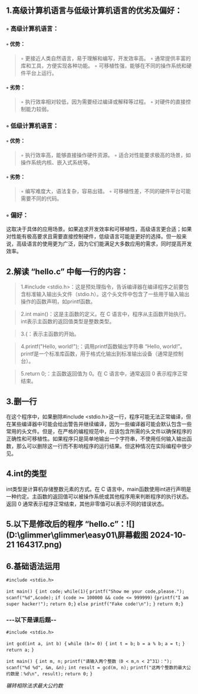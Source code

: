 ## 1.高级计算机语言与低级计算机语言的优劣及偏好：

###  ◦ 高级计算机语言：

####    ◦ 优势：

> ◦ 更接近人类自然语言，易于理解和编写，开发效率高。
> ◦ 通常提供丰富的库和工具，方便实现各种功能。
> ◦ 可移植性强，能够在不同的操作系统和硬件平台上运行。

#### ◦ 劣势：

> ◦ 执行效率相对较低，因为需要经过编译或解释等过程。
> ◦ 对硬件的直接控制能力较弱。

### ◦ 低级计算机语言：

#### ◦ 优势：

> ◦ 执行效率高，能够直接操作硬件资源。
> ◦ 适合对性能要求极高的场景，如操作系统内核、嵌入式系统等。

#### ◦ 劣势：

> ◦ 编写难度大，语法复杂，容易出错。
> ◦ 可移植性差，不同的硬件平台可能需要不同的代码。

### ◦ 偏好：

这取决于具体的应用场景。如果追求开发效率和可移植性，高级语言更合适；如果对性能有极高要求且需要直接控制硬件，低级语言可能是更好的选择。但一般来说，高级语言的使用更为广泛，因为它们能满足大多数应用的需求，同时提高开发效率。

## 2.解读 “hello.c” 中每一行的内容：

> 1.#include <stdio.h>：这是预处理指令，告诉编译器在编译程序之前要包含标准输入输出头文件（stdio.h）。这个头文件中包含了一些用于输入输出操作的函数声明，如printf函数。

> 2.int main()：这是主函数的定义。在 C 语言中，程序从主函数开始执行。int表示主函数的返回值类型是整数类型。

> 3.{：表示主函数的开始。

> 4.printf("Hello, world!");：调用printf函数输出字符串 “Hello, world!”。printf是一个标准库函数，用于格式化输出到标准输出设备（通常是控制台）。

> 5.return 0;：主函数返回值为 0。在 C 语言中，通常返回 0 表示程序正常结束。

## 3.删一行

在这个程序中，如果删除#include <stdio.h>这一行，程序可能无法正常编译，但在某些编译器中可能会给出警告并继续编译，因为一些编译器可能会默认包含一些常用的头文件。但是，在严格的编程规范中，应该包含所需的头文件以确保程序的正确性和可移植性。如果程序只是简单地输出一个字符串，不使用任何输入输出函数，那么可以删除这一行而不影响程序的运行结果。但这种情况在实际编程中很少见。

## 4.int的类型

int类型是计算机存储整数元素的方式。在 C 语言中，main函数使用int进行声明是一种约定。主函数的返回值可以被操作系统或其他程序用来判断程序的执行状态。返回 0 通常表示程序正常结束，其他非零值可以表示不同的错误状态。

## 5.以下是修改后的程序 “hello.c”：![](D:\glimmer\glimmer\easy01\屏幕截图 2024-10-21 164317.png)

## 6.基础语法运用

`#include <stdio.h>`

`int main() {`
    `int code;`
    `while(1){`
		`printf("Show me your code,please.");`
        `scanf("%d",&code);`
        `if (code >= 100000 && code <= 999999)`
        `{printf("I am super hacker!");`
        `return 0;}`
        `else printf("Fake code!\n");`
    `}`
    `return 0;}`

### ---以下是课后题--

`#include <stdio.h>`

`int gcd(int a, int b) {`
    `while (b!= 0) {`
        `int t = b;`
        `b = a % b;`
        `a = t;`
    `}`
    `return a;`
`}`

`int main() {`
    `int m, n;`
    `printf("请输入两个整数（0 < m,n < 2^31）：");`
    `scanf("%d %d", &m, &n);`
    `int result = gcd(m, n);`
    `printf("这两个整数的最大公约数是：%d\n", result);`
    `return 0;`
`}`

*辗转相除法求最大公约数*